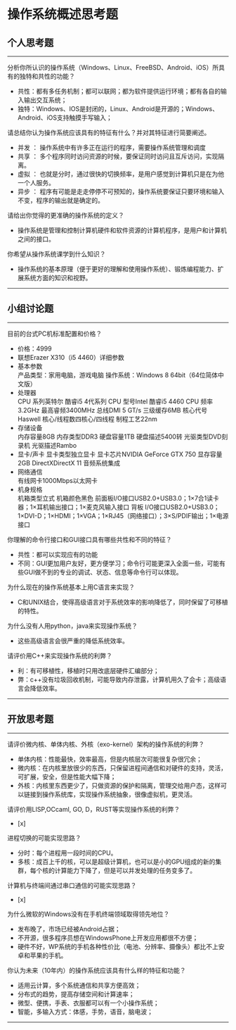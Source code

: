 # 操作系统概述思考题

## 个人思考题

---

分析你所认识的操作系统（Windows、Linux、FreeBSD、Android、iOS）所具有的独特和共性的功能？
- 共性：都有多任务机制；都可以联网；都为软件提供运行环境；都有各自的输入输出交互系统；
- 独特：Windows、IOS是封闭的，Linux、Android是开源的；Windows、Android、iOS支持触摸手写输入；

>  

请总结你认为操作系统应该具有的特征有什么？并对其特征进行简要阐述。
- 并发 ： 操作系统中有许多正在运行的程序，需要操作系统管理和调度
- 共享 ： 多个程序同时访问资源的时候，要保证同时访问且互斥访问，实现隔离。
- 虚拟 ： 也就是分时，通过很快的切换频率，是用户感觉到计算机只是在为他一个人服务。
- 异步 ： 程序有可能是走走停停不可预知的，操作系统要保证只要环境和输入不变，程序的输出就是确定的。

>   

请给出你觉得的更准确的操作系统的定义？
- 操作系统是管理和控制计算机硬件和软件资源的计算机程序，是用户和计算机之间的接口。

>   

你希望从操作系统课学到什么知识？
- 操作系统的基本原理（便于更好的理解和使用操作系统）、锻炼编程能力、扩展系统方面的知识和视野。

>   

---

## 小组讨论题

---

目前的台式PC机标准配置和价格？
- 价格：4999
- 联想Erazer X310（i5 4460）详细参数
- 基本参数	
产品类型：家用电脑，游戏电脑
操作系统：Windows 8 64bit（64位简体中文版）
- 处理器	
CPU 系列英特尔 酷睿i5 4代系列
CPU 型号Intel 酷睿i5 4460
CPU 频率3.2GHz
最高睿频3400MHz
总线DMI 5 GT/s
三级缓存6MB
核心代号Haswell
核心/线程数四核心/四线程
制程工艺22nm
- 存储设备	
内存容量8GB
内存类型DDR3
硬盘容量1TB
硬盘描述5400转
光驱类型DVD刻录机
光驱描述Rambo
- 显卡/声卡	
显卡类型独立显卡
显卡芯片NVIDIA GeForce GTX 750
显存容量2GB
DirectXDirectX 11
音频系统集成
- 网络通信	
有线网卡1000Mbps以太网卡
- 机身规格	
机箱类型立式
机箱颜色黑色
前面板I/O接口USB2.0+USB3.0；1×7合1读卡器；1×耳机输出接口；1×麦克风输入接口
背板 I/O接口USB2.0+USB3.0；1×DVI-D；1×HDMI；1×VGA；1×RJ45（网络接口）；3×S/PDIF输出；1×电源接口 

> 

你理解的命令行接口和GUI接口具有哪些共性和不同的特征？
- 共性：都可以实现应有的功能
- 不同：GUI更加用户友好，更方便学习；命令行可能更深入全面一些，可能有些GUI做不到的专业的调试、状态、信息等命令行可以体现。

> 

为什么现在的操作系统基本上用C语言来实现？
- C和UNIX结合，使得高级语言对于系统效率的影响降低了，同时保留了可移植的特性。

>  

为什么没有人用python，java来实现操作系统？
- 这些高级语言会很严重的降低系统效率。

>  

请评价用C++来实现操作系统的利弊？
- 利：有可移植性，移植时只用改底层硬件汇编部分；
- 弊：c++没有垃圾回收机制，可能导致内存泄露，计算机用久了会卡；高级语言会降低效率。

>  

---

## 开放思考题

---

请评价微内核、单体内核、外核（exo-kernel）架构的操作系统的利弊？
- 单体内核：性能最快，效率最高，但是内核层次可能很复杂很冗余；
- 微内核：在内核里放很少的东西，只保留进程间通信和对硬件的支持，灵活，可扩展，安全，但是性能大幅下降；
- 外核：内核里东西更少了，只做资源的保护和隔离，管理交给用户态，这样可以链接到操作系统库，实现操作系统抽象，很像虚拟机，更灵活。

>  

请评价用LISP,OCcaml, GO, D，RUST等实现操作系统的利弊？
- [x]  

>  

进程切换的可能实现思路？
- 分时：每个进程用一段时间的CPU。
- 多核：成百上千的核，可以是超级计算机，也可以是小的GPU组成的新的集群，每个核的计算能力下降了，但是可以并发处理的任务变多了。

>  

计算机与终端间通过串口通信的可能实现思路？
- [x]  

>  

为什么微软的Windows没有在手机终端领域取得领先地位？
- 发布晚了，市场已经被Android占据；
- 不开源，很多程序员想在WindowsPhone上开发应用都很不方便；
- 硬件不好，WP系统的手机各种性价比（电池、分辨率、摄像头）都比不上安卓和苹果的手机。

>  

你认为未来（10年内）的操作系统应该具有什么样的特征和功能？
- 适用云计算，多个系统通信和共享方便高效；
- 分布式的趋势，提高存储空间和计算速率；
- 微型、便携，手表、衣服都可以有一个小操作系统；
- 智能，多输入方式：体感，手势，语音，脑电波；

>  

---
